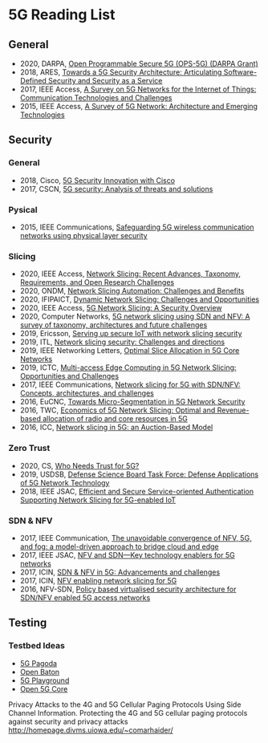 # 5G Reading List

## General

- 2020, DARPA, [Open Programmable Secure 5G (OPS-5G) (DARPA Grant)](https://beta.sam.gov/api/prod/opps/v3/opportunities/resources/files/9e80fb2d56584044b5cc3cfd6e36644d/download?api_key=null&status=archived&token=)
- 2018, ARES, [Towards a 5G Security Architecture: Articulating Software-Defined Security and Security as a Service](https://dl.acm.org/doi/pdf/10.1145/3230833.3233251)
- 2017, IEEE Access, [A Survey on 5G Networks for the Internet of Things: Communication Technologies and Challenges](https://ieeexplore.ieee.org/stamp/stamp.jsp?arnumber=8141874)
- 2015, IEEE Access, [A Survey of 5G Network: Architecture and Emerging Technologies](https://ieeexplore.ieee.org/stamp/stamp.jsp?arnumber=7169508)


## Security

### General

- 2018, Cisco, [5G Security Innovation with Cisco](https://www.cisco.com/c/dam/en/us/solutions/collateral/service-provider/service-provider-security-solutions/5g-security-innovation-with-cisco-wp.pdf)
- 2017, CSCN, [5G security: Analysis of threats and solutions](https://ieeexplore.ieee.org/document/8088621)

### Pysical

- 2015, IEEE Communications, [Safeguarding 5G wireless communication networks using physical layer security](https://ieeexplore.ieee.org/abstract/document/7081071)


### Slicing

- 2020, IEEE Access, [Network Slicing: Recent Advances, Taxonomy, Requirements, and Open Research Challenges](https://ieeexplore.ieee.org/stamp/stamp.jsp?tp=&arnumber=9003208)
- 2020, ONDM, [Network Slicing Automation: Challenges and Benefits](https://research.chalmers.se/publication/516409/file/516409_Fulltext.pdf)
- 2020, IFIPAICT, [Dynamic Network Slicing: Challenges and Opportunities](https://link.springer.com/content/pdf/10.1007%2F978-3-030-49190-1_5.pdf)
- 2020, IEEE Access, [5G Network Slicing: A Security Overview](https://ieeexplore.ieee.org/stamp/stamp.jsp?tp=&arnumber=9099823)
- 2020, Computer Networks, [5G network slicing using SDN and NFV: A survey of taxonomy, architectures and future challenges](https://www.sciencedirect.com/science/article/pii/S1389128619304773)
- 2019, Ericsson, [Serving up secure IoT with network slicing security](https://www.ericsson.com/en/blog/2019/9/future-network-slicing-security-iot)
- 2019, ITL, [Network slicing security: Challenges and directions](https://onlinelibrary.wiley.com/doi/pdf/10.1002/itl2.125)
- 2019, IEEE Networking Letters, [Optimal Slice Allocation in 5G Core Networks](https://arxiv.org/pdf/1802.04655.pdf)
- 2019, ICTC, [Multi-access Edge Computing in 5G Network Slicing: Opportunities and Challenges](https://koreauniv.pure.elsevier.com/en/publications/multi-access-edge-computing-in-5g-network-slicing-opportunities-a)
- 2017, IEEE Communications, [Network slicing for 5G with SDN/NFV: Concepts, architectures, and challenges](https://ieeexplore.ieee.org/document/7926921)
- 2016, EuCNC, [Towards Micro-Segmentation in 5G Network Security](https://www.researchgate.net/profile/Olli_Maemmelae/publication/310447736_Towards_Micro-Segmentation_in_5G_Network_Security/links/582d678b08aef19cb811738b/Towards-Micro-Segmentation-in-5G-Network-Security.pdf)
- 2016, TWC, [Economics of 5G Network Slicing: Optimal and Revenue-based allocation of radio and core resources in 5G](https://nms.kcl.ac.uk/toktam.mahmoodi/files/TWC-16.pdf)
- 2016, ICC, [Network slicing in 5G: an Auction-Based Model](https://nms.kcl.ac.uk/toktam.mahmoodi/files/ICC17-slicing.pdf)


### Zero Trust

- 2020, CS, [Who Needs Trust for 5G?](https://arxiv.org/pdf/2005.00862.pdf)
- 2019, USDSB, [Defense Science Board Task Force: Defense Applications of 5G Network Technology](https://scholar.google.com/scholar?hl=en&as_sdt=0%2C41&as_ylo=2019&q=5g+network+zero+trust&btnG=)
- 2018, IEEE JSAC, [Efficient and Secure Service-oriented Authentication Supporting Network Slicing for 5G-enabled IoT](https://pdfs.semanticscholar.org/11ab/80bff7cb93ed171fd5f47924bc874fd225e2.pdf)


### SDN & NFV

- 2017, IEEE Communication, [The unavoidable convergence of NFV, 5G, and fog: a model-driven approach to bridge cloud and edge](https://ieeexplore.ieee.org/document/8004150)
- 2017, IEEE JSAC, [NFV and SDN—Key technology enablers for 5G networks](https://ieeexplore.ieee.org/document/8060513)
- 2017, ICIN, [SDN & NFV in 5G: Advancements and challenges](https://ieeexplore.ieee.org/document/7899398)
- 2017, ICIN, [NFV enabling network slicing for 5G](https://ieeexplore.ieee.org/document/7899415)
- 2016, NFV-SDN, [Policy based virtualised security architecture for SDN/NFV enabled 5G access networks](https://ieeexplore.ieee.org/document/7919474)

## Testing

### Testbed Ideas

- [5G Pagoda](https://5g-pagoda.aalto.fi/)
- [Open Baton](https://openbaton.github.io/)
- [5G Playground](https://www.fokus.fraunhofer.de/go/en/fokus_testbeds/5g_playground)
- [Open 5G Core](https://www.open5gcore.org/)





Privacy Attacks to the 4G and 5G Cellular Paging Protocols Using Side Channel Information.
Protecting the 4G and 5G cellular paging protocols against security and privacy attacks
http://homepage.divms.uiowa.edu/~comarhaider/
